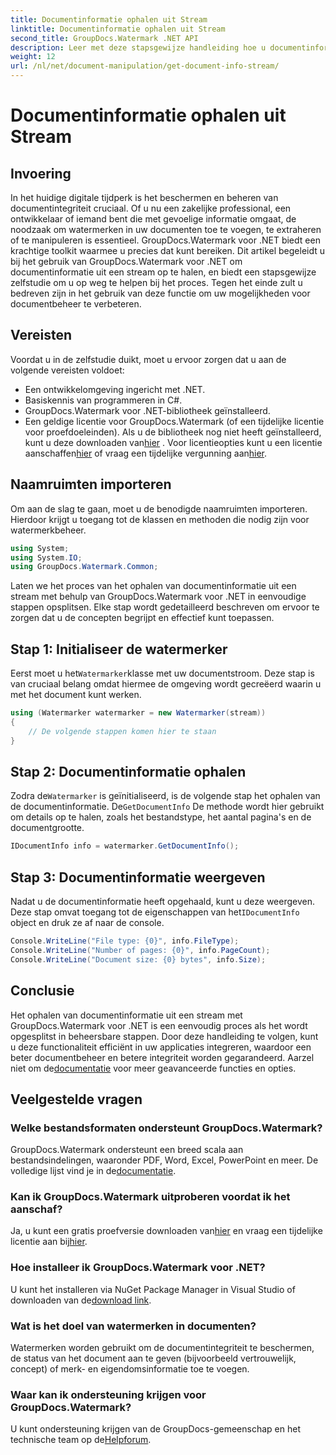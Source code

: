 ```yaml
---
title: Documentinformatie ophalen uit Stream
linktitle: Documentinformatie ophalen uit Stream
second_title: GroupDocs.Watermark .NET API
description: Leer met deze stapsgewijze handleiding hoe u documentinformatie uit een stream kunt halen met GroupDocs.Watermark voor .NET. Uw mogelijkheden voor documentbeheer moeiteloos.
weight: 12
url: /nl/net/document-manipulation/get-document-info-stream/
---
```


# Documentinformatie ophalen uit Stream

## Invoering
In het huidige digitale tijdperk is het beschermen en beheren van documentintegriteit cruciaal. Of u nu een zakelijke professional, een ontwikkelaar of iemand bent die met gevoelige informatie omgaat, de noodzaak om watermerken in uw documenten toe te voegen, te extraheren of te manipuleren is essentieel. GroupDocs.Watermark voor .NET biedt een krachtige toolkit waarmee u precies dat kunt bereiken. Dit artikel begeleidt u bij het gebruik van GroupDocs.Watermark voor .NET om documentinformatie uit een stream op te halen, en biedt een stapsgewijze zelfstudie om u op weg te helpen bij het proces. Tegen het einde zult u bedreven zijn in het gebruik van deze functie om uw mogelijkheden voor documentbeheer te verbeteren.
## Vereisten
Voordat u in de zelfstudie duikt, moet u ervoor zorgen dat u aan de volgende vereisten voldoet:
- Een ontwikkelomgeving ingericht met .NET.
- Basiskennis van programmeren in C#.
- GroupDocs.Watermark voor .NET-bibliotheek geïnstalleerd.
- Een geldige licentie voor GroupDocs.Watermark (of een tijdelijke licentie voor proefdoeleinden).
 Als u de bibliotheek nog niet heeft geïnstalleerd, kunt u deze downloaden van[hier](https://releases.groupdocs.com/Watermark/net/) . Voor licentieopties kunt u een licentie aanschaffen[hier](https://purchase.groupdocs.com/buy) of vraag een tijdelijke vergunning aan[hier](https://purchase.groupdocs.com/temporary-license/).
## Naamruimten importeren
Om aan de slag te gaan, moet u de benodigde naamruimten importeren. Hierdoor krijgt u toegang tot de klassen en methoden die nodig zijn voor watermerkbeheer.
```csharp
using System;
using System.IO;
using GroupDocs.Watermark.Common;
```
Laten we het proces van het ophalen van documentinformatie uit een stream met behulp van GroupDocs.Watermark voor .NET in eenvoudige stappen opsplitsen. Elke stap wordt gedetailleerd beschreven om ervoor te zorgen dat u de concepten begrijpt en effectief kunt toepassen.
## Stap 1: Initialiseer de watermerker
 Eerst moet u het`Watermarker`klasse met uw documentstroom. Deze stap is van cruciaal belang omdat hiermee de omgeving wordt gecreëerd waarin u met het document kunt werken.
```csharp
using (Watermarker watermarker = new Watermarker(stream))
{
    // De volgende stappen komen hier te staan
}
```
## Stap 2: Documentinformatie ophalen
 Zodra de`Watermarker` is geïnitialiseerd, is de volgende stap het ophalen van de documentinformatie. De`GetDocumentInfo` De methode wordt hier gebruikt om details op te halen, zoals het bestandstype, het aantal pagina's en de documentgrootte.
```csharp
IDocumentInfo info = watermarker.GetDocumentInfo();
```
## Stap 3: Documentinformatie weergeven
 Nadat u de documentinformatie heeft opgehaald, kunt u deze weergeven. Deze stap omvat toegang tot de eigenschappen van het`IDocumentInfo` object en druk ze af naar de console.
```csharp
Console.WriteLine("File type: {0}", info.FileType);
Console.WriteLine("Number of pages: {0}", info.PageCount);
Console.WriteLine("Document size: {0} bytes", info.Size);
```

## Conclusie
 Het ophalen van documentinformatie uit een stream met GroupDocs.Watermark voor .NET is een eenvoudig proces als het wordt opgesplitst in beheersbare stappen. Door deze handleiding te volgen, kunt u deze functionaliteit efficiënt in uw applicaties integreren, waardoor een beter documentbeheer en betere integriteit worden gegarandeerd. Aarzel niet om de[documentatie](https://tutorials.groupdocs.com/Watermark/net/) voor meer geavanceerde functies en opties.
## Veelgestelde vragen
### Welke bestandsformaten ondersteunt GroupDocs.Watermark?
 GroupDocs.Watermark ondersteunt een breed scala aan bestandsindelingen, waaronder PDF, Word, Excel, PowerPoint en meer. De volledige lijst vind je in de[documentatie](https://tutorials.groupdocs.com/Watermark/net/).
### Kan ik GroupDocs.Watermark uitproberen voordat ik het aanschaf?
 Ja, u kunt een gratis proefversie downloaden van[hier](https://releases.groupdocs.com/) en vraag een tijdelijke licentie aan bij[hier](https://purchase.groupdocs.com/temporary-license/).
### Hoe installeer ik GroupDocs.Watermark voor .NET?
 U kunt het installeren via NuGet Package Manager in Visual Studio of downloaden van de[download link](https://releases.groupdocs.com/Watermark/net/).
### Wat is het doel van watermerken in documenten?
Watermerken worden gebruikt om de documentintegriteit te beschermen, de status van het document aan te geven (bijvoorbeeld vertrouwelijk, concept) of merk- en eigendomsinformatie toe te voegen.
### Waar kan ik ondersteuning krijgen voor GroupDocs.Watermark?
 U kunt ondersteuning krijgen van de GroupDocs-gemeenschap en het technische team op de[Helpforum](https://forum.groupdocs.com/c/watermark/19).